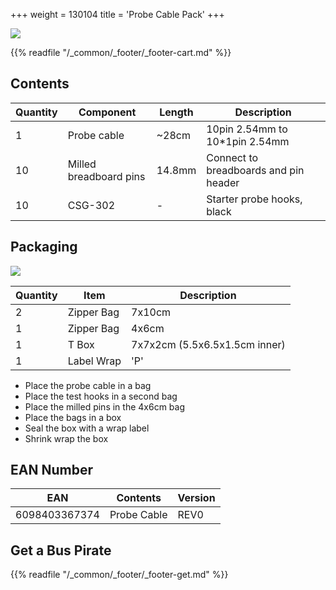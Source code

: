 +++
weight = 130104
title = 'Probe Cable Pack'
+++

![](/images/docs/manuf/cable-p.jpg)

{{% readfile "/_common/_footer/_footer-cart.md" %}}

## Contents

|Quantity|Component|Length|Description|
|-|-|-|-|
|1|Probe cable|~28cm|10pin 2.54mm to 10*1pin 2.54mm|
|10|Milled breadboard pins|14.8mm|Connect to breadboards and pin header|
|10|CSG-302|-|Starter probe hooks, black|

## Packaging

![](/images/docs/manuf/wrap-p.jpg)

|Quantity|Item|Description|
|-|-|-|
|2|Zipper Bag|7x10cm|
|1|Zipper Bag|4x6cm|
|1|T Box|7x7x2cm (5.5x6.5x1.5cm inner)|
|1|Label Wrap|'P'|

- Place the probe cable in a bag
- Place the test hooks in a second bag
- Place the milled pins in the 4x6cm bag
- Place the bags in a box
- Seal the box with a wrap label
- Shrink wrap the box

## EAN Number

|**EAN**|**Contents**|**Version**|
|-|-|-|
|6098403367374|Probe Cable|REV0|

## Get a Bus Pirate
 

{{% readfile "/_common/_footer/_footer-get.md" %}}